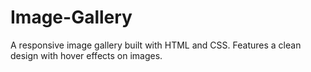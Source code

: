 # Image-Gallery
A responsive image gallery built with HTML and CSS. Features a clean design with hover effects on images.
